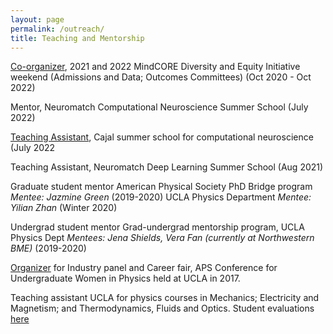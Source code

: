 ```yaml
---
layout: page
permalink: /outreach/
title: Teaching and Mentorship
---
```


[Co-organizer](https://web.sas.upenn.edu/dive/staff/), 2021 and 2022 MindCORE Diversity and Equity Initiative weekend (Admissions and Data; Outcomes Committees) (Oct 2020 - Oct 2022)

Mentor, Neuromatch Computational Neuroscience Summer School (July 2022)

[Teaching Assistant](https://cajal-training.org/on-site/ccn2022/), Cajal summer school for computational neuroscience (July 2022

Teaching Assistant, Neuromatch Deep Learning Summer School (Aug 2021)

Graduate student mentor
American Physical Society PhD Bridge program *Mentee: Jazmine Green* (2019-2020)
UCLA Physics Department *Mentee: Yilian Zhan* (Winter 2020)

Undergrad student mentor
Grad-undergrad mentorship program, UCLA Physics Dept *Mentees: Jena Shields, Vera Fan (currently at Northwestern BME)* (2019-2020)

[Organizer](https://conferences.pa.ucla.edu/cuwip-ucla/organizers.html) for Industry panel and Career fair, APS Conference for Undergraduate Women in Physics held at UCLA in 2017.

Teaching assistant UCLA for physics courses in Mechanics; Electricity and Magnetism; and Thermodynamics, Fluids and Optics. Student evaluations [here](https://www.dropbox.com/home/jobSearch?preview=UCLAStudentReviewsCompiled.pdf)
